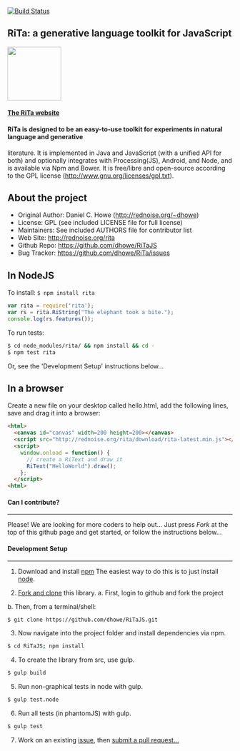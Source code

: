 [![Build Status](https://travis-ci.org/dhowe/RiTaJS.svg?branch=master)](https://travis-ci.org/dhowe/RiTaJS)


## RiTa: a generative language toolkit for JavaScript

<a href="http://rednoise.org/rita/js"><img height=120 src="http://rednoise.org/rita/img/RiTa-logo3.png"/></a>

#### [The RiTa website](http://rednoise.org/rita)

#### RiTa is designed to be an easy-to-use toolkit for experiments in natural language and generative
literature. It is implemented in Java and JavaScript (with a unified API for both) and optionally
integrates with Processing(JS), Android, and Node, and is available via Npm and Bower. 
It is free/libre and open-source according to the GPL license (http://www.gnu.org/licenses/gpl.txt).


About the project
--------
* Original Author:   Daniel C. Howe (http://rednoise.org/~dhowe)
* License: 			 GPL (see included LICENSE file for full license)
* Maintainers:       See included AUTHORS file for contributor list
* Web Site:          http://rednoise.org/rita
* Github Repo:       https://github.com/dhowe/RiTaJS
* Bug Tracker:       https://github.com/dhowe/RiTa/issues


In NodeJS
--------
To install: `$ npm install rita`
 
```javascript
var rita = require('rita');
var rs = rita.RiString("The elephant took a bite.");
console.log(rs.features());
```
 
To run tests: 

```bash
$ cd node_modules/rita/ && npm install && cd - 
$ npm test rita
```

Or, see the 'Development Setup' instructions below...

In a browser
--------
Create a new file on your desktop called hello.html, add the following lines, save and drag it into a browser:

```html
<html>
  <canvas id="canvas" width=200 height=200></canvas>
  <script src="http://rednoise.org/rita/download/rita-latest.min.js"></script>
  <script>
    window.onload = function() {
      // create a RiText and draw it
      RiText("HelloWorld").draw();
    };
  </script>
<html>
```

#### Can I contribute?
--------
Please! We are looking for more coders to help out... Just press *Fork* at the top of this github page and get started, or follow the instructions below... 


#### Development Setup
--------
1. Download and install [npm](https://npmjs.org/) The easiest way to do this is to just install [node](http://nodejs.org/). 

2. [Fork and clone](https://help.github.com/articles/fork-a-repo) this library. 
  a. First, login to github and fork the project

  b. Then, from a terminal/shell: 

  ```bash
  $ git clone https://github.com/dhowe/RiTaJS.git
  ```
3. Now navigate into the project folder and install dependencies via npm. 
```bash
$ cd RiTaJS; npm install
```
4. To create the library from src, use gulp.
```bash
$ gulp build
```
5. Run non-graphical tests in node with gulp.
```bash
$ gulp test.node
```
6. Run all tests (in phantomJS) with gulp.
```bash
$ gulp test
```
7. Work on an existing [issue](https://github.com/dhowe/RiTaJS/issues?state=open), then [submit a pull request...](https://help.github.com/articles/creating-a-pull-request)
